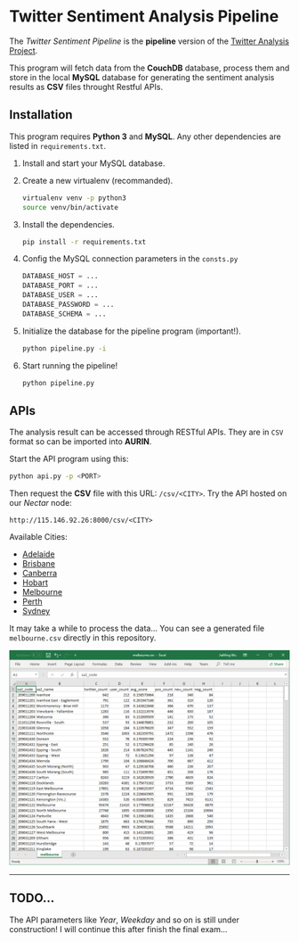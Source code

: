 # Twitter Sentiment Analysis Pipeline
The *Twitter Sentiment Pipeline* is the **pipeline** version of the [Twitter Analysis Project](https://github.com/allanwjm/TwitterAnalysis).

This program will fetch data from the **CouchDB** database, process them and store in the local **MySQL** database for generating the sentiment analysis results as **CSV** files throught Restful APIs.

## Installation
This program requires **Python 3** and **MySQL**. Any other dependencies are listed in `requirements.txt`.

1. Install and start your MySQL database.

1. Create a new virtualenv (recommanded).
    ```bash
    virtualenv venv -p python3
    source venv/bin/activate
    ```
    
1. Install the dependencies.
    ```bash
    pip install -r requirements.txt
    ```
    
1. Config the MySQL connection parameters in the `consts.py`
    ```python
    DATABASE_HOST = ...
    DATABASE_PORT = ...
    DATABASE_USER = ...
    DATABASE_PASSWORD = ...
    DATABASE_SCHEMA = ...
    ```
    
1. Initialize the database for the pipeline program (important!).
    ```bash
    python pipeline.py -i
    ```
    
1. Start running the pipeline!
    ```bash
    python pipeline.py
    ```
    
## APIs
The analysis result can be accessed through RESTful APIs. They are in `CSV` format so can be imported into **AURIN**.

Start the API program using this:
```bash
python api.py -p <PORT>
```

Then request the **CSV** file with this URL: `/csv/<CITY>`. Try the API hosted on our *Nectar* node:
```http request
http://115.146.92.26:8000/csv/<CITY>
```

Available Cities:
* [Adelaide](http://115.146.92.26:8000/csv/adelaide)
* [Brisbane](http://115.146.92.26:8000/csv/brisbane)
* [Canberra](http://115.146.92.26:8000/csv/canberra)
* [Hobart](http://115.146.92.26:8000/csv/hobart)
* [Melbourne](http://115.146.92.26:8000/csv/melbourne)
* [Perth](http://115.146.92.26:8000/csv/perth)
* [Sydney](http://115.146.92.26:8000/csv/sydney)

It may take a while to process the data... You can see a generated file `melbourne.csv` directly in this repository.

![CSV Screenshot](screenshot-csv.png)

---
## TODO...

The API parameters like *Year*, *Weekday* and so on is still under construction!
I will continue this after finish the final exam...
